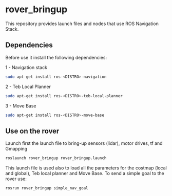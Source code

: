 # rover_bringup

This repository provides launch files and nodes that use ROS Navigation Stack.

## Dependencies
Before use it install the following dependencies:

1 - Navigation stack
```bash
sudo apt-get install ros-<DISTRO>-navigation
  ```

2 - Teb Local Planner
``` bash
sudo apt-get install ros-<DISTRO>-teb-local-planner
```
3 - Move Base
``` bash
sudo apt-get install ros-<DISTRO>-move-base
```

## Use on the rover
Launch first the launch file to bring-up sensors (lidar), motor drives, tf and Gmapping
```bash
roslaunch rover_bringup rover_bringup.launch 
```
This launch file is used also to load all the parameters for the costmap (local and global), Teb local planner and Move Base.
To send a simple goal to the rover use:
```bash
rosrun rover_bringup simple_nav_goal
```
